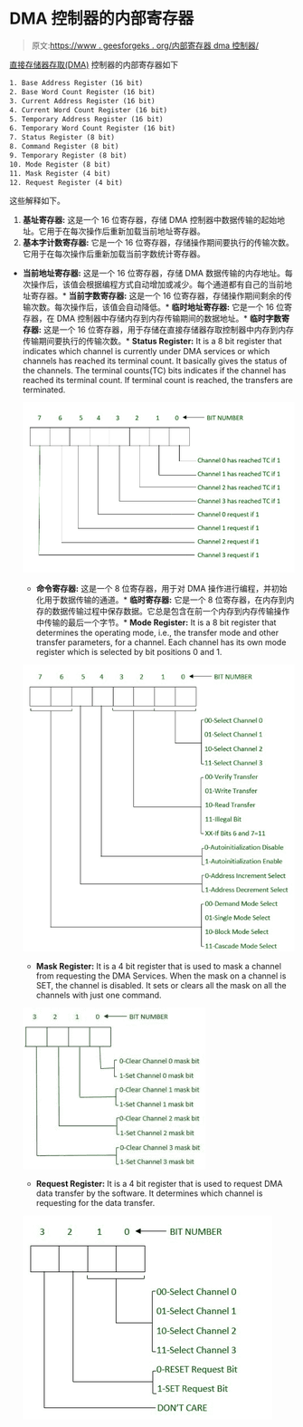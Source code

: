 # DMA 控制器的内部寄存器

> 原文:[https://www . geesforgeks . org/内部寄存器 dma 控制器/](https://www.geeksforgeeks.org/internal-registers-of-dma-controller/)

[直接存储器存取(DMA)](https://practice.geeksforgeeks.org/problems/direct-memory-access-dma) 控制器的内部寄存器如下

```
1. Base Address Register (16 bit)
2. Base Word Count Register (16 bit)
3. Current Address Register (16 bit)
4. Current Word Count Register (16 bit)
5. Temporary Address Register (16 bit)
6. Temporary Word Count Register (16 bit)
7. Status Register (8 bit)
8. Command Register (8 bit)
9. Temporary Register (8 bit)
10. Mode Register (8 bit)
11. Mask Register (4 bit)
12. Request Register (4 bit) 
```

这些解释如下。

1.  **基址寄存器:**
    这是一个 16 位寄存器，存储 DMA 控制器中数据传输的起始地址。它用于在每次操作后重新加载当前地址寄存器。
2.  **基本字计数寄存器:**
    它是一个 16 位寄存器，存储操作期间要执行的传输次数。它用于在每次操作后重新加载当前字数统计寄存器。

*   **当前地址寄存器:**
    这是一个 16 位寄存器，存储 DMA 数据传输的内存地址。每次操作后，该值会根据编程方式自动增加或减少。每个通道都有自己的当前地址寄存器。*   **当前字数寄存器:**
    这是一个 16 位寄存器，存储操作期间剩余的传输次数。每次操作后，该值会自动降低。*   **临时地址寄存器:**
    它是一个 16 位寄存器，在 DMA 控制器中存储内存到内存传输期间的数据地址。*   **临时字数寄存器:**
    这是一个 16 位寄存器，用于存储在直接存储器存取控制器中内存到内存传输期间要执行的传输次数。*   **Status Register:**
    It is a 8 bit register that indicates which channel is currently under DMA services or which channels has reached its terminal count. It basically gives the status of the channels. The terminal counts(TC) bits indicates if the channel has reached its terminal count. If terminal count is reached, the transfers are terminated.

    ![](img/ef96e482759df90908228cd7de3b0b13.png)

    *   **命令寄存器:**
    这是一个 8 位寄存器，用于对 DMA 操作进行编程，并初始化用于数据传输的通道。*   **临时寄存器:**
    它是一个 8 位寄存器，在内存到内存的数据传输过程中保存数据。它总是包含在前一个内存到内存传输操作中传输的最后一个字节。*   **Mode Register:**
    It is a 8 bit register that determines the operating mode, i.e., the transfer mode and other transfer parameters, for a channel. Each channel has its own mode register which is selected by bit positions 0 and 1.

    ![](img/dd8a613677fa00c15bc6489d913acd11.png)

    *   **Mask Register:**
    It is a 4 bit register that is used to mask a channel from requesting the DMA Services. When the mask on a channel is SET, the channel is disabled. It sets or clears all the mask on all the channels with just one command.

    ![](img/b0f15ad64182dc7828565a24c5b76110.png)

    *   **Request Register:**
    It is a 4 bit register that is used to request DMA data transfer by the software. It determines which channel is requesting for the data transfer.

    ![](img/f8c5607b44ade72a222108e1eb0fc59a.png)
